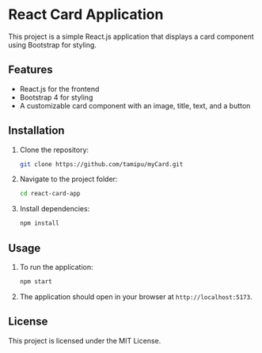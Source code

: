 # React Card Application

This project is a simple React.js application that displays a card component using Bootstrap for styling.

## Features

- React.js for the frontend
- Bootstrap 4 for styling
- A customizable card component with an image, title, text, and a button

## Installation

1. Clone the repository:
   ```bash
   git clone https://github.com/tamipu/myCard.git
   ```
2. Navigate to the project folder:
   ```bash
   cd react-card-app
   ```
3. Install dependencies:
   ```bash
   npm install
   ```

## Usage

1. To run the application:
   ```bash
   npm start
   ```

2. The application should open in your browser at `http://localhost:5173`.

## License

This project is licensed under the MIT License.

